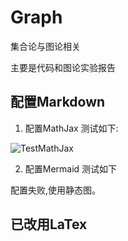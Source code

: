 # Graph
集合论与图论相关

主要是代码和图论实验报告

## 配置Markdown
1. 配置MathJax
测试如下:

![TestMathJax](http://latex.codecogs.com/gif.latex?\\frac{1}{1+sin(x)})

2. 配置Mermaid
测试如下

配置失败,使用静态图。

## 已改用LaTex

